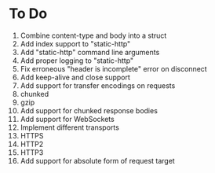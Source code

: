 # To Do
 1. Combine content-type and body into a struct
 2. Add index support to "static-http"
 3. Add "static-http" command line arguments
 4. Add proper logging to "static-http"
 5. Fix erroneous "header is incomplete" error on disconnect
 6. Add keep-alive and close support
 7. Add support for transfer encodings on requests
   1. chunked
   2. gzip
 8. Add support for chunked response bodies
 9. Add support for WebSockets
 10. Implement different transports
   1. HTTPS
   2. HTTP2
   3. HTTP3
 11. Add support for absolute form of request target